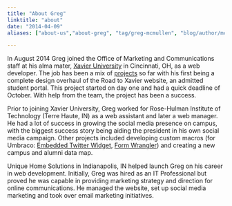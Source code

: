 ```yaml
---
title: "About Greg"
linktitle: "about"
date: "2014-04-09"
aliases: ["about-us","about-greg", "tag/greg-mcmullen", "blog/author/mcmullen-greg"]

---
```


In August 2014 Greg joined the Office of Marketing and Communications staff at his alma mater, [Xavier University](http://www.xavier.edu) in Cincinnati, OH, as a web developer. The job has been a mix of [projects](/projects) so far with his first being a complete design overhaul of the Road to Xavier website, an admitted student portal. This project started on day one and had a quick deadline of October. With help from the team, the project has been a success.

Prior to joining Xavier University, Greg worked for Rose-Hulman Institute of Technology (Terre Haute, IN) as a web assistant and later a web manager. He had a lot of success in growing the social media presence on campus, with the biggest success story being aiding the president in his own social media campaign. Other projects included developing custom macros (for Umbraco: [Embedded Twitter Widget](http://bit.ly/1VWWgL1), [Form Wrangler](http://bit.ly/1SoVpUD)) and creating a new campus and alumni data map.

Unique Home Solutions in Indianapolis, IN helped launch Greg on his career in web development. Initially, Greg was hired as an IT Professional but proved he was capable in providing marketing strategy and direction for online communications. He managed the website, set up social media marketing and took over email marketing initiatives.